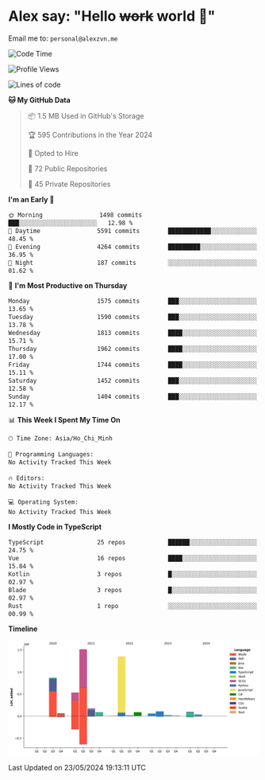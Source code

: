 # Alex say: "Hello ~~work~~ world 🐾"
Email me to: `personal@alexzvn.me`

<!--START_SECTION:waka-->
![Code Time](http://img.shields.io/badge/Code%20Time-1%2C066%20hrs%2055%20mins-blue)

![Profile Views](http://img.shields.io/badge/Profile%20Views-0-blue)

![Lines of code](https://img.shields.io/badge/From%20Hello%20World%20I%27ve%20Written-5.0%20million%20lines%20of%20code-blue)

**🐱 My GitHub Data** 

> 📦 1.5 MB Used in GitHub's Storage 
 > 
> 🏆 595 Contributions in the Year 2024
 > 
> 💼 Opted to Hire
 > 
> 📜 72 Public Repositories 
 > 
> 🔑 45 Private Repositories 
 > 
**I'm an Early 🐤** 

```text
🌞 Morning                1498 commits        ███░░░░░░░░░░░░░░░░░░░░░░   12.98 % 
🌆 Daytime                5591 commits        ████████████░░░░░░░░░░░░░   48.45 % 
🌃 Evening                4264 commits        █████████░░░░░░░░░░░░░░░░   36.95 % 
🌙 Night                  187 commits         ░░░░░░░░░░░░░░░░░░░░░░░░░   01.62 % 
```
📅 **I'm Most Productive on Thursday** 

```text
Monday                   1575 commits        ███░░░░░░░░░░░░░░░░░░░░░░   13.65 % 
Tuesday                  1590 commits        ███░░░░░░░░░░░░░░░░░░░░░░   13.78 % 
Wednesday                1813 commits        ████░░░░░░░░░░░░░░░░░░░░░   15.71 % 
Thursday                 1962 commits        ████░░░░░░░░░░░░░░░░░░░░░   17.00 % 
Friday                   1744 commits        ████░░░░░░░░░░░░░░░░░░░░░   15.11 % 
Saturday                 1452 commits        ███░░░░░░░░░░░░░░░░░░░░░░   12.58 % 
Sunday                   1404 commits        ███░░░░░░░░░░░░░░░░░░░░░░   12.17 % 
```


📊 **This Week I Spent My Time On** 

```text
🕑︎ Time Zone: Asia/Ho_Chi_Minh

💬 Programming Languages: 
No Activity Tracked This Week

🔥 Editors: 
No Activity Tracked This Week

💻 Operating System: 
No Activity Tracked This Week
```

**I Mostly Code in TypeScript** 

```text
TypeScript               25 repos            ██████░░░░░░░░░░░░░░░░░░░   24.75 % 
Vue                      16 repos            ████░░░░░░░░░░░░░░░░░░░░░   15.84 % 
Kotlin                   3 repos             █░░░░░░░░░░░░░░░░░░░░░░░░   02.97 % 
Blade                    3 repos             █░░░░░░░░░░░░░░░░░░░░░░░░   02.97 % 
Rust                     1 repo              ░░░░░░░░░░░░░░░░░░░░░░░░░   00.99 % 
```



**Timeline**

![Lines of Code chart](https://raw.githubusercontent.com/alexzvn/alexzvn/main/assets/bar_graph.png)


 Last Updated on 23/05/2024 19:13:11 UTC
<!--END_SECTION:waka-->
